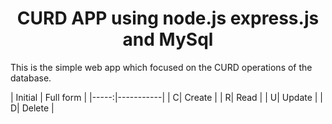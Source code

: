 <!-- Title -->
<h1 align="center">CURD APP using node.js express.js and MySql</h1>



<!-- Description -->

<p>This is the simple web app which focused on the CURD operations of the database.<br>
</p>
| Initial | Full form |
|-----:|-----------|
|     C| Create |
|     R| Read    |
|     U| Update       |
|     D| Delete       |